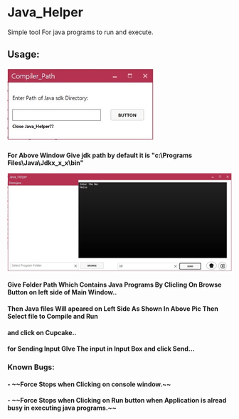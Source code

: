 # Java_Helper
Simple tool For java programs to run and execute. 
<h2> Usage: 

![Screenshots:](java_helper.jpg)
 <h4> For Above Window Give jdk path by default it is "c:\Programs Files\Java\Jdkx_x_x\bin"

![Screenshots:](Java_Helper_main.jpg)
<h4>Give Folder Path Which Contains Java Programs By Clicling On Browse Button on left side of Main Window..
<h4>Then Java files Will apeared on Left Side As Shown In Above Pic Then Select file to Compile and Run 
<h4> and click on Cupcake..
<h4>for Sending Input GIve The input in Input Box and click Send...

<h3>Known Bugs:
<h4>- ~~Force Stops when Clicking on console window.~~
<h4>- ~~Force Stops when Clicking on Run button when Application is alread busy in executing java programs.~~   

